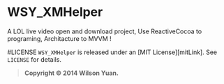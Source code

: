 WSY_XMHelper
============

A LOL live video open and download  project, Use ReactiveCocoa to programing,  Architacture to MVVM !



#LICENSE
`WSY_XMHelper` is released under an [MIT License][mitLink]. See `LICENSE` for details.

>**Copyright &copy; 2014 Wilson Yuan.**
